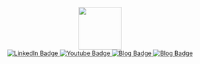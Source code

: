 <div id="header" align="center">
  <img src="https://media.giphy.com/media/M9gbBd9nbDrOTu1Mqx/giphy.gif" width="100"/>
  <div id="badges">
  <a href="[your-linkedin-URL](https://www.linkedin.com/in/evameglic/?originalSubdomain=nl)">
    <img src="https://img.shields.io/badge/LinkedIn-blue?style=for-the-badge&logo=linkedin&logoColor=white" alt="LinkedIn Badge"/>
  </a>
  <a href="[your-youtube-URL](https://www.youtube.com/channel/UCL9meFJVJcJWq-iHEwI2bfw)">
    <img src="https://img.shields.io/badge/YouTube-red?style=for-the-badge&logo=youtube&logoColor=white" alt="Youtube Badge"/>
  </a>
  <a href="[your-travel-URL](https://evatravelstheworld.weebly.com/)">
    <img src="https://img.shields.io/badge/travel-blog-green?style=flat" alt="Blog Badge"/>
  </a>
  </a>
  <a href="[your-personal-URL](file:///Users/evameglic/Documents/CSS/index.html)">
    <img src="https://img.shields.io/badge/personal-website-yellow?style=flat" alt="Blog Badge"/>
  </a>
</div>
</div>

